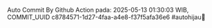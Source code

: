 Auto Commit By Github Action pada: 2025-05-13 01:30:03 WIB, COMMIT_UUID c8784571-1d27-4faa-a4e8-f37f5afa36e6 #autohijau🗿
